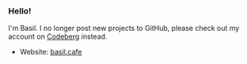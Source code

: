 ### Hello!

I'm Basil. I no longer post new projects to GitHub, please check out my account on [Codeberg](https://codeberg.org/basil) instead.

- Website: [basil.cafe](https://basil.cafe)
